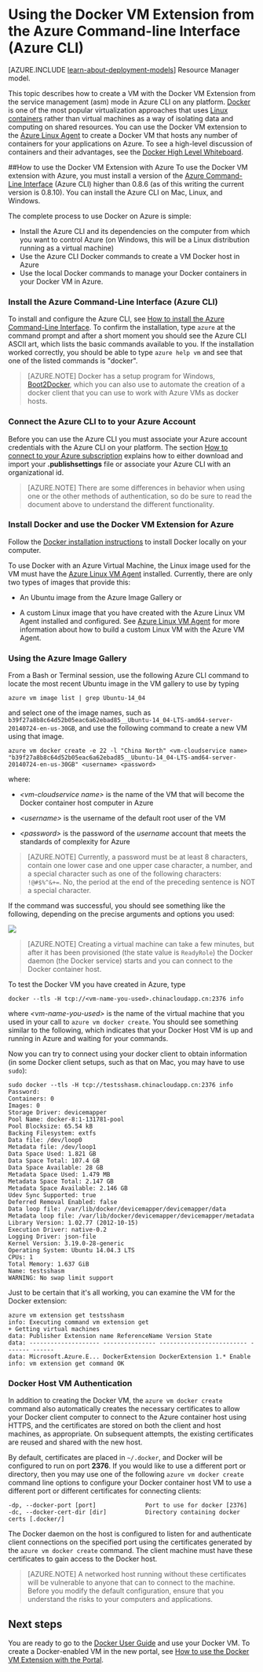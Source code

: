 <properties
	pageTitle="Using the Docker VM Extension for Linux on Azure"
	description="Describes Docker and the Azure Virtual Machines extensions, and shows how to programmatically create Virtual Machines on Azure that are docker hosts from the command line using the Azure CLI."
	services="virtual-machines"
	documentationCenter=""
	authors="squillace"
	manager="timlt"
	editor="tysonn"/>

<tags
	ms.service="virtual-machines"
	ms.date="01/04/2016"
	wacn.date=""/>

# Using the Docker VM Extension from the Azure Command-line Interface (Azure CLI)

[AZURE.INCLUDE [learn-about-deployment-models](../includes/learn-about-deployment-models-classic-include.md)] Resource Manager model.



This topic describes how to create a VM with the Docker VM Extension from the service management (asm) mode in Azure CLI on any platform. [Docker](https://www.docker.com/) is one of the most popular virtualization approaches that uses [Linux containers](http://zh.wikipedia.org/wiki/LXC) rather than virtual machines as a way of isolating data and computing on shared resources. You can use the Docker VM extension to the [Azure Linux Agent](/documentation/articles/virtual-machines-linux-agent-user-guide) to create a Docker VM that hosts any number of containers for your applications on Azure. To see a high-level discussion of containers and their advantages, see the [Docker High Level Whiteboard](http://channel9.msdn.com/Blogs/Regular-IT-Guy/Docker-High-Level-Whiteboard).


##How to use the Docker VM Extension with Azure
To use the Docker VM extension with Azure, you must install a version of the [Azure Command-Line Interface](https://github.com/Azure/azure-sdk-tools-xplat) (Azure CLI) higher than 0.8.6 (as of this writing the current version is 0.8.10). You can install the Azure CLI on Mac, Linux, and Windows.


The complete process to use Docker on Azure is simple:

+ Install the Azure CLI and its dependencies on the computer from which you want to control Azure (on Windows, this will be a Linux distribution running as a virtual machine)
+ Use the Azure CLI Docker commands to create a VM Docker host in Azure
+ Use the local Docker commands to manage your Docker containers in your Docker VM in Azure.


### Install the Azure Command-Line Interface (Azure CLI)

To install and configure the Azure CLI, see [How to install the Azure Command-Line Interface](/documentation/articles/xplat-cli-install). To confirm the installation, type `azure` at the command prompt and after a short moment you should see the Azure CLI ASCII art, which lists the basic commands available to you. If the installation worked correctly, you should be able to type `azure help vm` and see that one of the listed commands is "docker".

> [AZURE.NOTE] Docker has a setup program for Windows, [Boot2Docker](https://docs.docker.com/installation/windows/), which you can also use to automate the creation of a docker client that you can use to work with Azure VMs as docker hosts.

### Connect the Azure CLI to to your Azure Account
Before you can use the Azure CLI you must associate your Azure account credentials with the Azure CLI on your platform. The section [How to connect to your Azure subscription](/documentation/articles/xplat-cli-connect) explains how to either download and import your **.publishsettings** file or associate your Azure CLI with an organizational id.

> [AZURE.NOTE] There are some differences in behavior when using one or the other methods of authentication, so do be sure to read the document above to understand the different functionality.

### Install Docker and use the Docker VM Extension for Azure
Follow the [Docker installation instructions](https://docs.docker.com/installation/#installation) to install Docker locally on your computer.

To use Docker with an Azure Virtual Machine, the Linux image used for the VM must have the [Azure Linux VM Agent](/documentation/articles/virtual-machines-linux-agent-user-guide) installed. Currently, there are only two types of images that provide this:

+ An Ubuntu image from the Azure Image Gallery or

+ A custom Linux image that you have created with the Azure Linux VM Agent installed and configured. See [Azure Linux VM Agent](/documentation/articles/virtual-machines-linux-agent-user-guide) for more information about how to build a custom Linux VM with the Azure VM Agent.

### Using the Azure Image Gallery

From a Bash or Terminal session, use the following Azure CLI command to locate the most recent Ubuntu image in the VM gallery to use by typing

`azure vm image list | grep Ubuntu-14_04`

and select one of the image names, such as `b39f27a8b8c64d52b05eac6a62ebad85__Ubuntu-14_04-LTS-amd64-server-20140724-en-us-30GB`, and use the following command to create a new VM using that image.

```
azure vm docker create -e 22 -l "China North" <vm-cloudservice name> "b39f27a8b8c64d52b05eac6a62ebad85__Ubuntu-14_04-LTS-amd64-server-20140724-en-us-30GB" <username> <password>
```

where:

+ *&lt;vm-cloudservice name&gt;* is the name of the VM that will become the Docker container host computer in Azure

+  *&lt;username&gt;* is the username of the default root user of the VM

+ *&lt;password&gt;* is the password of the *username* account that meets the standards of complexity for Azure

> [AZURE.NOTE] Currently, a password must be at least 8 characters, contain one lower case and one upper case character, a number, and a special character such as one of the following characters: `!@#$%^&+=`. No, the period at the end of the preceding sentence is NOT a special character.

If the command was successful, you should see something like the following, depending on the precise arguments and options you used:

![](./media/virtual-machines-docker-with-xplat-cli/dockercreateresults.png)

> [AZURE.NOTE] Creating a virtual machine can take a few minutes, but after it has been provisioned (the state value is `ReadyRole`) the Docker daemon (the Docker service) starts and you can connect to the Docker container host.

To test the Docker VM you have created in Azure, type

`docker --tls -H tcp://<vm-name-you-used>.chinacloudapp.cn:2376 info`

where *&lt;vm-name-you-used&gt;* is the name of the virtual machine that you used in your call to `azure vm docker create`. You should see something similar to the following, which indicates that your Docker Host VM is up and running in Azure and waiting for your commands. 

Now you can try to connect using your docker client to obtain information (in some Docker client setups, such as that on Mac, you may have to use `sudo`):

	sudo docker --tls -H tcp://testsshasm.chinacloudapp.cn:2376 info
	Password:
	Containers: 0
	Images: 0
	Storage Driver: devicemapper
	Pool Name: docker-8:1-131781-pool
	Pool Blocksize: 65.54 kB
	Backing Filesystem: extfs
	Data file: /dev/loop0
	Metadata file: /dev/loop1
	Data Space Used: 1.821 GB
	Data Space Total: 107.4 GB
	Data Space Available: 28 GB
	Metadata Space Used: 1.479 MB
	Metadata Space Total: 2.147 GB
	Metadata Space Available: 2.146 GB
	Udev Sync Supported: true
	Deferred Removal Enabled: false
	Data loop file: /var/lib/docker/devicemapper/devicemapper/data
	Metadata loop file: /var/lib/docker/devicemapper/devicemapper/metadata
	Library Version: 1.02.77 (2012-10-15)
	Execution Driver: native-0.2
	Logging Driver: json-file
	Kernel Version: 3.19.0-28-generic
	Operating System: Ubuntu 14.04.3 LTS
	CPUs: 1
	Total Memory: 1.637 GiB
	Name: testsshasm
	WARNING: No swap limit support

Just to be certain that it's all working, you can examine the VM for the Docker extension:

	azure vm extension get testsshasm
	info: Executing command vm extension get
	+ Getting virtual machines
	data: Publisher Extension name ReferenceName Version State
	data: -------------------- --------------- ------------------------- ------- ------
	data: Microsoft.Azure.E... DockerExtension DockerExtension 1.* Enable
	info: vm extension get command OK

### Docker Host VM Authentication

In addition to creating the Docker VM, the `azure vm docker create` command also automatically creates the necessary certificates to allow your Docker client computer to connect to the Azure container host using HTTPS, and the certificates are stored on both the client and host machines, as appropriate. On subsequent attempts, the existing certificates are reused and shared with the new host.

By default, certificates are placed in `~/.docker`, and Docker will be configured to run on port **2376**. If you would like to use a different port or directory, then you may use one of the following `azure vm docker create` command line options to configure your Docker container host VM to use a different port or different certificates for connecting clients:

```
-dp, --docker-port [port]              Port to use for docker [2376]
-dc, --docker-cert-dir [dir]           Directory containing docker certs [.docker/]
```

The Docker daemon on the host is configured to listen for and authenticate client connections on the specified port using the certificates generated by the `azure vm docker create` command. The client machine must have these certificates to gain access to the Docker host.

> [AZURE.NOTE] A networked host running without these certificates will be vulnerable to anyone that can to connect to the machine. Before you modify the default configuration, ensure that you understand the risks to your computers and applications.

## Next steps

You are ready to go to the [Docker User Guide] and use your Docker VM. To create a Docker-enabled VM in the new portal, see [How to use the Docker VM Extension with the Portal].

<!--Anchors-->
[Subheading 1]: #subheading-1
[Subheading 2]: #subheading-2
[Subheading 3]: #subheading-3
[Next steps]: #next-steps

[How to use the Docker VM Extension with Azure]: #How-to-use-the-Docker-VM-Extension-with-Azure
[Virtual Machine Extensions for Linux and Windows]: #Virtual-Machine-Extensions-For-Linux-and-Windows
[Container and Container Management Resources for Azure]: #Container-and-Container-Management-Resources-for-Azure



<!--Link references-->
[Link 1 to another azure.microsoft.com documentation topic]: virtual-machines-windows-tutorial.md
[Link 2 to another azure.microsoft.com documentation topic]: ../web-sites-custom-domain-name.md
[Link 3 to another azure.microsoft.com documentation topic]: ../storage-whatis-account.md
[How to use the Docker VM Extension with the Portal]: /documentation/articles/virtual-machines-docker-with-portal/

[Docker User Guide]: https://docs.docker.com/userguide/
 